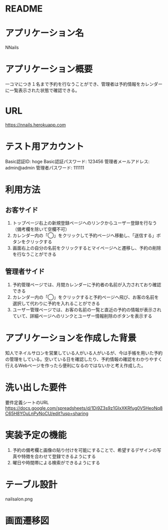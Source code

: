 # README

# アプリケーション名
NNails

# アプリケーション概要
一コマにつき１名まで予約を行なうことができ、管理者は予約情報をカレンダーに一覧表示された状態で確認できる。

# URL
https://nnails.herokuapp.com

# テスト用アカウント
Basic認証ID: hoge
Basic認証パスワード: 123456
管理者メールアドレス: admin@admin
管理者パスワード: 111111

# 利用方法
## お客サイド
1. トップページ右上の新規登録ページへのリンクからユーザー登録を行なう（備考欄を除いて空欄不可）
2. カレンダー内の「◯」をクリックして予約ページへ移動し、「送信する」ボタンをクリックする
3. 画面右上の自分の名前をクリックするとマイページへと遷移し、予約の削除を行なうことができる

## 管理者サイド
1. 予約管理ページでは、月間カレンダーに予約者の名前が入力されており確認できる
2. カレンダー内の「◯」をクリックすると予約ページへ飛び、お客の名前を選択して代わりに予約を入れることができる
3. ユーザー管理ページでは、お客の名前の一覧と直近の予約の情報が表示されていて、詳細ページへのリンクとユーザー情報削除のボタンを表示する

# アプリケーションを作成した背景
知人でネイルサロンを営業している人がいる人がいるが、今は手帳を用いた予約の管理をしている。空いている日を確認したり、予約情報の確認をわかりやすく行えるWebページを作ったら便利になるのではないかと考え作成した。

# 洗い出した要件

要件定義シートのURL
https://docs.google.com/spreadsheets/d/1Di9Z3s9z1GIxXKRfug0V5HeoNq8C65H8YOuLnPyNoCU/edit?usp=sharing

# 実装予定の機能
1. 予約の備考欄と画像の貼り付けを可能にすることで、希望するデザインの写真や特徴を合わせて登録できるようにする
2. 曜日や時間帯による検索ができるようにする

# テーブル設計

nailsalon.png

# 画面遷移図

